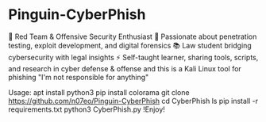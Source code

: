 # Pinguin-CyberPhish
🔴 Red Team &amp; Offensive Security Enthusiast   🔐 Passionate about penetration testing, exploit development, and digital forensics   📚 Law student bridging cybersecurity with legal insights   ⚡ Self-taught learner, sharing tools, scripts, and research in cyber defense &amp; offense and this is a Kali Linux tool for phishing "I'm not responsible for anything"

Usage:
apt install python3
pip install colorama
git clone https://github.com/n07eo/Pinguin-CyberPhish
cd CyberPhish
ls
pip install -r requirements.txt
python3 CyberPhish.py
!Enjoy!
